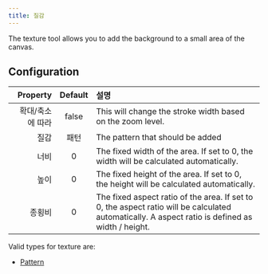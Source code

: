 ```yaml
---
title: 질감
---
```


The texture tool allows you to add the background to a small area of the canvas.

## Configuration

|  Property | Default | 설명                                                                                                                                                                                               |
| --------: | :-----: | :----------------------------------------------------------------------------------------------------------------------------------------------------------------------------------------------- |
| 확대/축소에 따라 |  false  | This will change the stroke width based on the zoom level.                                                                                                                       |
|        질감 |    패턴   | The pattern that should be added                                                                                                                                                                 |
|        너비 |    0    | The fixed width of the area. If set to 0, the width will be calculated automatically.                                                                            |
|        높이 |    0    | The fixed height of the area. If set to 0, the height will be calculated automatically.                                                                          |
|       종횡비 |    0    | The fixed aspect ratio of the area. If set to 0, the aspect ratio will be calculated automatically. A aspect ratio is defined as width / height. |

Valid types for texture are:

- [Pattern](../../background#pattern)

